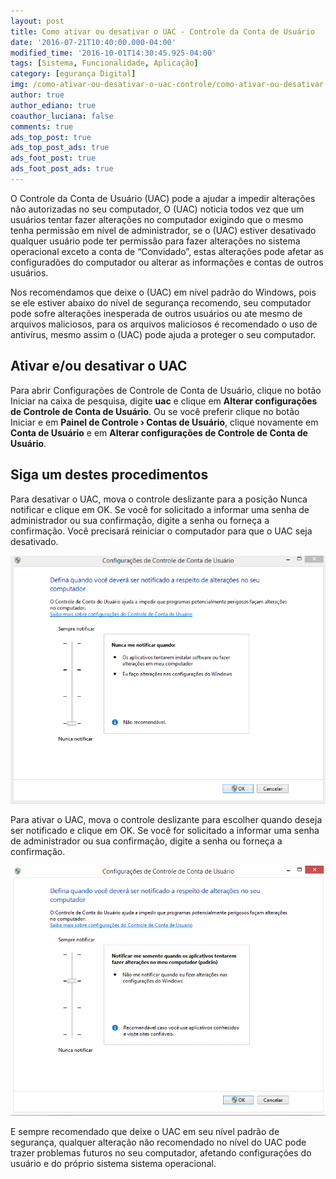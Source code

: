```yaml
---
layout: post
title: Como ativar ou desativar o UAC - Controle da Conta de Usuário
date: '2016-07-21T10:40:00.000-04:00'
modified_time: '2016-10-01T14:30:45.925-04:00'
tags: [Sistema, Funcionalidade, Aplicação]
category: [egurança Digital]
img: /como-ativar-ou-desativar-o-uac-controle/como-ativar-ou-desativar-o-uac-controle.jpg
author: true
author_ediano: true
coauthor_luciana: false
comments: true
ads_top_post: true
ads_top_post_ads: true
ads_foot_post: true
ads_foot_post_ads: true
---
```


O Controle da Conta de Usuário (UAC) pode a ajudar a impedir alterações não autorizadas no seu computador, O (UAC) noticia todos vez que um usuários tentar fazer alterações no computador exigindo que o mesmo tenha permissão em nível de administrador, se o (UAC) estiver desativado qualquer usuário pode ter permissão para fazer alterações no sistema operacional exceto a conta de “Convidado”, estas alterações pode afetar as configuradões do computador ou alterar as informações e contas de outros usuários.

Nos recomendamos que deixe o (UAC) em nível padrão do Windows, pois se ele estiver abaixo do nível de segurança recomendo, seu computador pode sofre alterações inesperada de outros usuários ou ate mesmo de arquivos maliciosos, para os arquivos maliciosos é recomendado o uso de antivírus, mesmo assim o (UAC) pode ajuda a proteger o seu computador.

## Ativar e/ou desativar o UAC
Para abrir Configurações de Controle de Conta de Usuário, clique no botão Iniciar na caixa de pesquisa, digite **uac** e clique em **Alterar configurações de Controle de Conta de Usuário**. Ou se você preferir clique no botão Iniciar e em **Painel de Controle › Contas de Usuário**, clique novamente em **Conta de Usuário** e em **Alterar configurações de Controle de Conta de Usuário**.

## Siga um destes procedimentos
Para desativar o UAC, mova o controle deslizante para a posição Nunca notificar e clique em OK. Se você for solicitado a informar uma senha de administrador ou sua confirmação, digite a senha ou forneça a confirmação. Você precisará reiniciar o computador para que o UAC seja desativado.

![Configurações de conta de usuário, nível baixo](/img/post/como-ativar-ou-desativar-o-uac-controle/configuracao-conta-usuario-baixo.png)

Para ativar o UAC, mova o controle deslizante para escolher quando deseja ser notificado e clique em OK. Se você for solicitado a informar uma senha de administrador ou sua confirmação, digite a senha ou forneça a confirmação.

![Configurações de conta de usuário, nível recomendado](/img/post/como-ativar-ou-desativar-o-uac-controle/configuracao-conta-usuario-recomendado.png)

E sempre recomendado que deixe o UAC em seu nível padrão de segurança, qualquer alteração não recomendado no nível do UAC pode trazer problemas futuros no seu computador, afetando configurações do usuário e do próprio sistema sistema operacional.